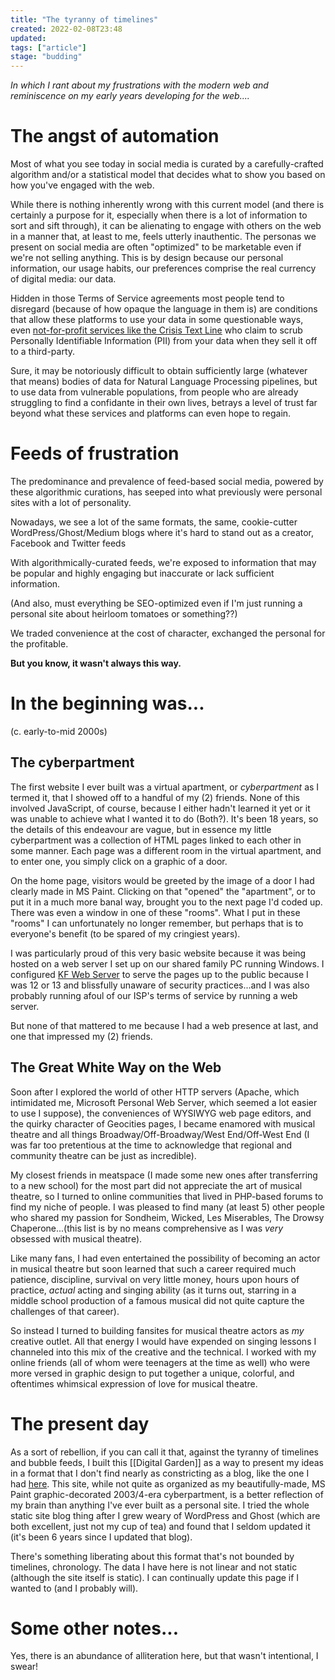 ```yaml
---
title: "The tyranny of timelines"
created: 2022-02-08T23:48
updated:
tags: ["article"]
stage: "budding"
---
```


_In which I rant about my frustrations with the modern web and reminiscence on my early years developing for the web...._

# The angst of automation

Most of what you see today in social media is curated by a carefully-crafted algorithm and/or a statistical model that decides what to show you based on how you've engaged with the web.

While there is nothing inherently wrong with this current model (and there is certainly a purpose for it, especially when there is a lot of information to sort and sift through), it can be alienating to engage with others on the web in a manner that, at least to me, feels utterly inauthentic. The personas we present on social media are often "optimized" to be marketable even if we're not selling anything. This is by design because our personal information, our usage habits, our preferences comprise the real currency of digital media: our data.

Hidden in those Terms of Service agreements most people tend to disregard (because of how opaque the language in them is) are conditions that allow these platforms to use your data in some questionable ways, even [not-for-profit services like the Crisis Text Line](https://www.theverge.com/2022/1/31/22906979/crisis-text-line-loris-ai-epic-privacy-mental-health) who claim to scrub Personally Identifiable Information (PII) from your data when they sell it off to a third-party.

Sure, it may be notoriously difficult to obtain sufficiently large (whatever that means) bodies of data for Natural Language Processing pipelines, but to use data from vulnerable populations, from people who are already struggling to find a confidante in their own lives, betrays a level of trust far beyond what these services and platforms can even hope to regain.

# Feeds of frustration

The predominance and prevalence of feed-based social media, powered by these algorithmic curations, has seeped into what previously were personal sites with a lot of personality.

Nowadays, we see a lot of the same formats, the same, cookie-cutter WordPress/Ghost/Medium blogs where it's hard to stand out as a creator, Facebook and Twitter feeds

With algorithmically-curated feeds, we're exposed to information that may be popular and highly engaging but inaccurate or lack sufficient information.

(And also, must everything be SEO-optimized even if I'm just running a personal site about heirloom tomatoes or something??)

We traded convenience at the cost of character, exchanged the personal for the profitable.

**But you know, it wasn't always this way.**

# In the beginning was...

(c. early-to-mid 2000s)

## The cyberpartment

The first website I ever built was a virtual apartment, or _cyberpartment_ as I termed it, that I showed off to a handful of my (2) friends. None of this involved JavaScript, of course, because I either hadn't learned it yet or it was unable to achieve what I wanted it to do (Both?). It's been 18 years, so the details of this endeavour are vague, but in essence my little cyberpartment was a collection of HTML pages linked to each other in some manner. Each page was a different room in the virtual apartment, and to enter one, you simply click on a graphic of a door.

On the home page, visitors would be greeted by the image of a door I had clearly made in MS Paint. Clicking on that "opened" the "apartment", or to put it in a much more banal way, brought you to the next page I'd coded up. There was even a window in one of these "rooms". What I put in these "rooms" I can unfortunately no longer remember, but perhaps that is to everyone's benefit (to be spared of my cringiest years).

I was particularly proud of this very basic website because it was being hosted on a web server I set up on our shared family PC running Windows. I configured [KF Web Server](http://www.keyfocus.net/kfws/) to serve the pages up to the public because I was 12 or 13 and blissfully unaware of security practices...and I was also probably running afoul of our ISP's terms of service by running a web server.

But none of that mattered to me because I had a web presence at last, and one that impressed my (2) friends.

## The Great White Way on the Web

Soon after I explored the world of other HTTP servers (Apache, which intimidated me, Microsoft Personal Web Server, which seemed a lot easier to use I suppose), the conveniences of WYSIWYG web page editors, and the quirky character of Geocities pages, I became enamored with musical theatre and all things Broadway/Off-Broadway/West End/Off-West End (I was far too pretentious at the time to acknowledge that regional and community theatre can be just as incredible).

My closest friends in meatspace (I made some new ones after transferring to a new school) for the most part did not appreciate the art of musical theatre, so I turned to online communities that lived in PHP-based forums to find my niche of people. I was pleased to find many (at least 5) other people who shared my passion for Sondheim, Wicked, Les Miserables, The Drowsy Chaperone...(this list is by no means comprehensive as I was _very_ obsessed with musical theatre).

Like many fans, I had even entertained the possibility of becoming an actor in musical theatre but soon learned that such a career required much patience, discipline, survival on very little money, hours upon hours of practice, _actual_ acting and singing ability (as it turns out, starring in a middle school production of a famous musical did not quite capture the challenges of that career).

So instead I turned to building fansites for musical theatre actors as _my_ creative outlet. All that energy I would have expended on singing lessons I channeled into this mix of the creative and the technical. I worked with my online friends (all of whom were teenagers at the time as well) who were more versed in graphic design to put together a unique, colorful, and oftentimes whimsical expression of love for musical theatre.

# The present day

As a sort of rebellion, if you can call it that, against the tyranny of timelines and bubble feeds, I built this [[Digital Garden]] as a way to present my ideas in a format that I don't find nearly as constricting as a blog, like the one I had [here](https://allysonjulian.com). This site, while not quite as organized as my beautifully-made, MS Paint graphic-decorated 2003/4-era cyberpartment, is a better reflection of my brain than anything I've ever built as a personal site. I tried the whole static site blog thing after I grew weary of WordPress and Ghost (which are both excellent, just not my cup of tea) and found that I seldom updated it (it's been 6 years since I updated that blog).

There's something liberating about this format that's not bounded by timelines, chronology. The data I have here is not linear and not static (although the site itself is static). I can continually update this page if I wanted to (and I probably will).

# Some other notes...

Yes, there is an abundance of alliteration here, but that wasn't intentional, I swear!
